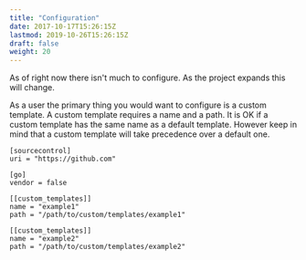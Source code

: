 ```yaml
---
title: "Configuration"
date: 2017-10-17T15:26:15Z
lastmod: 2019-10-26T15:26:15Z
draft: false
weight: 20
---
```


As of right now there isn't much to configure. As the project expands this will change.

As a user the primary thing you would want to configure is a custom template. A custom template requires a name and a path. It is OK if a custom template has the same name as a default template. However keep in mind that a custom template will take precedence over a default one.

```
[sourcecontrol]
uri = "https://github.com"

[go]
vendor = false

[[custom_templates]]
name = "example1"
path = "/path/to/custom/templates/example1"

[[custom_templates]]
name = "example2"
path = "/path/to/custom/templates/example2"
```